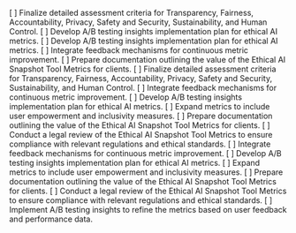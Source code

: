 [ ] Finalize detailed assessment criteria for Transparency, Fairness, Accountability, Privacy, Safety and Security, Sustainability, and Human Control.
[ ] Develop A/B testing insights implementation plan for ethical AI metrics.
[ ] Develop A/B testing insights implementation plan for ethical AI metrics.
[ ] Integrate feedback mechanisms for continuous metric improvement.
[ ] Prepare documentation outlining the value of the Ethical AI Snapshot Tool Metrics for clients.
[ ] Finalize detailed assessment criteria for Transparency, Fairness, Accountability, Privacy, Safety and Security, Sustainability, and Human Control.
[ ] Integrate feedback mechanisms for continuous metric improvement.
[ ] Develop A/B testing insights implementation plan for ethical AI metrics.
[ ] Expand metrics to include user empowerment and inclusivity measures.
[ ] Prepare documentation outlining the value of the Ethical AI Snapshot Tool Metrics for clients.
[ ] Conduct a legal review of the Ethical AI Snapshot Tool Metrics to ensure compliance with relevant regulations and ethical standards.
[ ] Integrate feedback mechanisms for continuous metric improvement.
[ ] Develop A/B testing insights implementation plan for ethical AI metrics.
[ ] Expand metrics to include user empowerment and inclusivity measures.
[ ] Prepare documentation outlining the value of the Ethical AI Snapshot Tool Metrics for clients.
[ ] Conduct a legal review of the Ethical AI Snapshot Tool Metrics to ensure compliance with relevant regulations and ethical standards.
[ ] Implement A/B testing insights to refine the metrics based on user feedback and performance data.